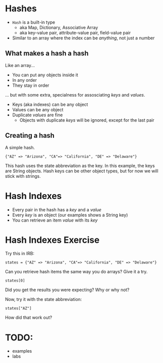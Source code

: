 <!-- next_step "functions" -->

# Hashes

* `Hash` is a built-in type
  * aka Map, Dictionary, Associative Array
  * aka key-value pair, attribute-value pair, field-value pair
* Similar to an array where the index can be *anything*, not just a number


## What makes a hash a hash

Like an array...

* You can put any objects inside it
* In any order
* They stay in order

... but with some extra, specialness for assosciating _keys_ and _values_.

* Keys (aka indexes) can be any object
* Values can be any object
* Duplicate _values_ are fine
  * Objects with duplicate _keys_ will be ignored, except for the last pair

## Creating a hash

A simple hash.

    {"AZ" => "Arizona", "CA"=> "California", "DE" => "Delaware"}

This hash uses the state abbreviation as the key. In this example, the keys are String 
objects. Hash keys can be other object types, but for now we will stick with strings.   

# Hash Indexes

* Every pair in the hash has a _key_ and a _value_
* Every _key_ is an object (our examples shows a String key)
* You can retrieve an item _value_ with its _key_

# Hash Indexes Exercise

Try this in IRB:

    states = {"AZ" => "Arizona", "CA"=> "California", "DE" => "Delaware"}

Can you retrieve hash items the same way you do arrays?  Give it a try.

    states[0]

Did you get the results you were expecting?  Why or why not?

Now, try it with the state abbreviation:

    states["AZ"]

How did that work out?

# TODO: 

* examples
* labs


